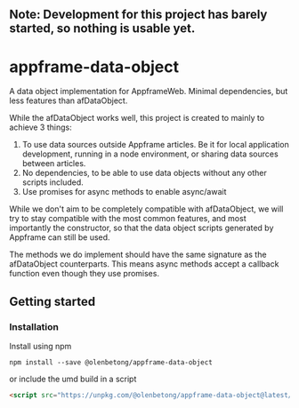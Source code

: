 ## Note: Development for this project has barely started, so nothing is usable yet.

# appframe-data-object
A data object implementation for AppframeWeb. Minimal dependencies, but less features than afDataObject.

While the afDataObject works well, this project is created to mainly to achieve 3 things:

1. To use data sources outside Appframe articles. Be it for local application development, running in a node environment, or sharing data sources between articles.
2. No dependencies, to be able to use data objects without any other scripts included.
3. Use promises for async methods to enable async/await

While we don't aim to be completely compatible with afDataObject, we will try to stay compatible with the most common features, and most importantly the constructor, so that the data object scripts generated by Appframe can still be used.

The methods we do implement should have the same signature as the afDataObject counterparts. This means async methods accept a callback function even though they use promises.

## Getting started

### Installation

Install using npm

```
npm install --save @olenbetong/appframe-data-object
```

or include the umd build in a script

```html
<script src="https://unpkg.com/@olenbetong/appframe-data-object@latest/dist/data-object.umd.min.js"></script>
```
